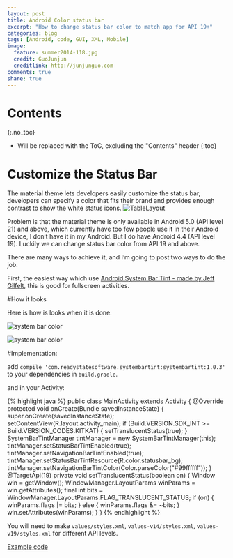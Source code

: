 ```yaml
---
layout: post
title: Android Color status bar
excerpt: "How to change status bar color to match app for API 19+"
categories: blog
tags: [Android, code, GUI, XML, Mobile]
image:
  feature: summer2014-118.jpg
  credit: GuoJunjun
  creditlink: http://junjunguo.com
comments: true
share: true
---
```


# Contents
{:.no_toc}

* Will be replaced with the ToC, excluding the "Contents" header
{:toc}

# Customize the Status Bar
The material theme lets developers easily customize the status bar, developers can specify a color that fits their brand and provides enough contrast to show the white status icons. 
![TableLayout](https://raw.githubusercontent.com/junjunguo/android/master/2015/SystemBarColor/ThemeColors.png)

Problem is that the material theme is only available in Android 5.0 (API level 21) and above, which currently have too few people use it in their Android device, I don’t have it in my Android. But I do have Android 4.4 (API level 19). Luckily we can change status bar color from API 19 and above.

There are many ways to achieve it, and I’m going to post two ways to do the job.

First, the easiest way which use [Android System Bar Tint - made by Jeff Gilfelt](https://github.com/jgilfelt/SystemBarTint), this is good for fullscreen activities.


#How it looks

Here is how is looks when it is done:

![system bar color](https://raw.githubusercontent.com/junjunguo/android/master/2015/SystemBarColor/actionbarcolorl.png)

![system bar color](https://raw.githubusercontent.com/junjunguo/android/master/2015/SystemBarColor/actionbarcolorp.png)

#Implementation:

add `compile 'com.readystatesoftware.systembartint:systembartint:1.0.3'` to your dependencies in `build.gradle`. 

 

and in your Activity:

{% highlight java %}
public class MainActivity extends Activity {
    @Override protected void onCreate(Bundle savedInstanceState) {
        super.onCreate(savedInstanceState);
        setContentView(R.layout.activity_main);
        if (Build.VERSION.SDK_INT >= Build.VERSION_CODES.KITKAT) {
            setTranslucentStatus(true);
        }
        SystemBarTintManager tintManager = new SystemBarTintManager(this);
        tintManager.setStatusBarTintEnabled(true);
        tintManager.setNavigationBarTintEnabled(true);
        tintManager.setStatusBarTintResource(R.color.statusbar_bg);
        tintManager.setNavigationBarTintColor(Color.parseColor("#99ffffff"));
    }
    @TargetApi(19) private void setTranslucentStatus(boolean on) {
        Window win = getWindow();
        WindowManager.LayoutParams winParams = win.getAttributes();
        final int bits = WindowManager.LayoutParams.FLAG_TRANSLUCENT_STATUS;
        if (on) {
            winParams.flags |= bits;
        } else {
            winParams.flags &= ~bits;
        }
        win.setAttributes(winParams);
    }
}
{% endhighlight %}

You will need to make `values/styles.xml`, `values-v14/styles.xml`, `values-v19/styles.xml` for different API levels.

[Example code](https://github.com/junjunguo/android/tree/master/2015/SystemBarColor)